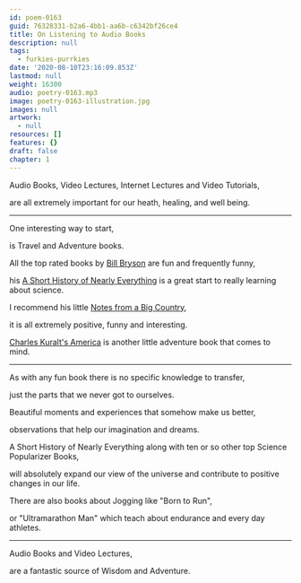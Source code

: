 ```yaml
---
id: poem-0163
guid: 76328331-b2a6-4bb1-aa6b-c6342bf26ce4
title: On Listening to Audio Books
description: null
tags:
  - furkies-purrkies
date: '2020-08-10T23:16:09.853Z'
lastmod: null
weight: 16300
audio: poetry-0163.mp3
image: poetry-0163-illustration.jpg
images: null
artwork:
  - null
resources: []
features: {}
draft: false
chapter: 1
---
```


Audio Books, Video Lectures, Internet Lectures and Video Tutorials,

are all extremely important for our heath, healing, and well being.

---

One interesting way to start,

is Travel and Adventure books.

All the top rated books by [Bill Bryson](https://en.wikipedia.org/wiki/Bill_Bryson) are fun and frequently funny,

his [A Short History of Nearly Everything](https://en.wikipedia.org/wiki/A_Short_History_of_Nearly_Everything) is a great start to really learning about science.

I recommend his little [Notes from a Big Country](https://en.wikipedia.org/wiki/Notes_from_a_Big_Country),

it is all extremely positive, funny and interesting.

[Charles Kuralt's America](https://www.audible.com/pd/Charles-Kuralts-America-Audiobook/B002UZL5BG) is another little adventure book that comes to mind.

---

As with any fun book there is no specific knowledge to transfer,

just the parts that we never got to ourselves.

Beautiful moments and experiences that somehow make us better,

observations that help our imagination and dreams.

A Short History of Nearly Everything along with ten or so other top Science Popularizer Books,

will absolutely expand our view of the universe and contribute to positive changes in our life.

There are also books about Jogging like "Born to Run",

or "Ultramarathon Man" which teach about endurance and every day athletes.

---

Audio Books and Video Lectures,

are a fantastic source of Wisdom and Adventure.
